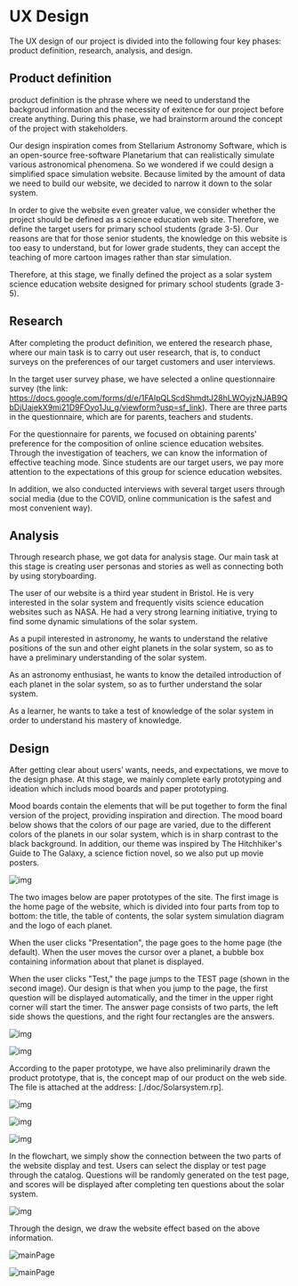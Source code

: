 # UX Design

The UX design of our project is divided into the following four key phases: product definition, research, analysis, and design.

## Product definition

product definition is the phrase where we need to understand the backgroud information and the necessity of exitence for our project before create anything. During this phase, we had brainstorm around the concept of the project with stakeholders.

Our design inspiration comes from Stellarium Astronomy Software, which is an open-source free-software Planetarium that can realistically simulate various astronomical phenomena. So we wondered if we could design a simplified space simulation website. Because limited by the amount of data we need to build our website, we decided to narrow it down to the solar system.

In order to give the website even greater value, we consider whether the project should be defined as a science education web site. Therefore, we define the target users for primary school students (grade 3-5). Our reasons are that for those senior students, the knowledge on this website is too easy to understand, but for lower grade students, they can accept the teaching of more cartoon images rather than star simulation.

Therefore, at this stage, we finally defined the project as a solar system science education website designed for primary school students (grade 3-5).

## Research

After completing the product definition, we entered the research phase, where our main task is to carry out user research, that is, to conduct surveys on the preferences of our target customers and user interviews.

In the target user survey phase, we have selected a online questionnaire survey (the link: https://docs.google.com/forms/d/e/1FAIpQLScdShmdtJ28hLWOyjzNJAB9QbDjUajekX9mi21D9FOyo1Ju_g/viewform?usp=sf_link). There are three parts in the questionnaire, which are for parents, teachers and students.

For the questionnaire for parents, we focused on obtaining parents' preference for the composition of online science education websites. Through the investigation of teachers, we can know the information of effective teaching mode. Since students are our target users, we pay more attention to the expectations of this group for science education websites.

In addition, we also conducted interviews with several target users through social media (due to the COVID, online communication is the safest and most convenient way).

## Analysis

Through research phase, we got data for analysis stage. Our main task at this stage is creating user personas and stories as well as connecting both by using storyboarding.

The user of our website is a third year student in Bristol. He is very interested in the solar system and frequently visits science education websites such as NASA. He had a very strong learning initiative, trying to find some dynamic simulations of the solar system.

As a pupil interested in astronomy, he wants to understand the relative positions of the sun and other eight planets in the solar system, so as to have a preliminary understanding of the solar system.

As an astronomy enthusiast, he wants to know the detailed introduction of each planet in the solar system, so as to further understand the solar system.

As a learner, he wants to take a test of knowledge of the solar system in order to understand his mastery of knowledge.

## Design

After getting clear about users’ wants, needs, and expectations, we move to the design phase. At this stage, we mainly complete early prototyping and ideation which includs mood boards and paper prototyping.

Mood boards contain the elements that will be put together to form the final version of the project, providing inspiration and direction. The mood board below shows that the colors of our page are varied, due to the different colors of the planets in our solar system, which is in sharp contrast to the black background. In addition, our theme was inspired by The Hitchhiker's Guide to The Galaxy, a science fiction novel, so we also put up movie posters.

![img](./pictures/Moodboard.png?lastModify=1619853014)

The two images below are paper prototypes of the site. The first image is the home page of the website, which is divided into four parts from top to bottom: the title, the table of contents, the solar system simulation diagram and the logo of each planet.

When the user clicks "Presentation", the page goes to the home page (the default). When the user moves the cursor over a planet, a bubble box containing information about that planet is displayed.

When the user clicks "Test," the page jumps to the TEST page (shown in the second image). Our design is that when you jump to the page, the first question will be displayed automatically, and the timer in the upper right corner will start the timer. The answer page consists of two parts, the left side shows the questions, and the right four rectangles are the answers.

![img](./pictures/paper1.jpeg?lastModify=1619853014)

![img](./pictures/paper2.jpeg?lastModify=1619853014)

According to the paper prototype, we have also preliminarily drawn the product prototype, that is, the concept map of our product on the web side. The file is attached at the address: [./doc/Solarsystem.rp].

![img](./pictures/homepage.png?lastModify=1619853014)

![img](./pictures/testpage.png?lastModify=1619853014)

![img](./pictures/finalpage.png?lastModify=1619853014)

In the flowchart, we simply show the connection between the two parts of the website display and test. Users can select the display or test page through the catalog. Questions will be randomly generated on the test page, and scores will be displayed after completing ten questions about the solar system.

![img](./pictures/flow.jpg?lastModify=1619853014)

Through the design, we draw the website effect based on the above information.

![mainPage](./pictures/mainPage.png?lastModify=1619853014)

![mainPage](./pictures/Mars.png?lastModify=1619853014)
